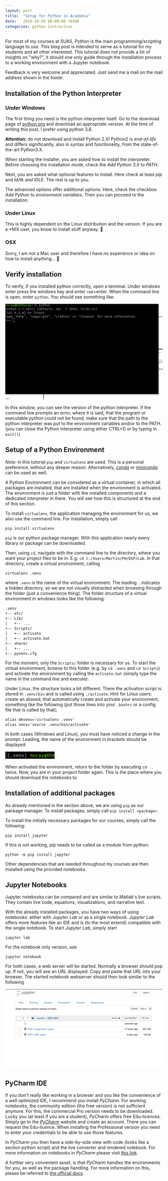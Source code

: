 ```yaml
---
layout: post
title:  "Setup for Python in Academia"
date:   2020-10-20 00:00:00 +0100
categories: python instruction
---
```


For most of my courses at SUAS, Python is the main programming/scripting language to use. This blog post is intended to serve as a tutorial for my students and all other interested. This tutorial does not provide a lot of insights on "why?", it should one only guide through the installation process to a working environment with a Jupyter notebook.

Feedback is very welcome and appreciated. Just send me a mail on the mail address shown in the footer.


## Installation of the Python Interpreter

### Under Windows
The first thing you need is the python interpreter itself. Go to the download page of [python.org](https://www.python.org/downloads/) and download an appropriate version. At the time of writing this post, I prefer using python 3.8.

__Attention:__ do not download and install Python 2.X! Python2 is _end-of-life_ and differs significantly, also in syntax and functionality, from the state-of-the-art Python3.X.

When starting the installer, you are asked how to install the interpreter. Before choosing the installation mode, check the _Add Python 3.X to PATH_.

Next, you are asked what optional features to install. Here check at least _pip_ and _td/tk and IDLE_. The rest is up to you.

The advanced options offer additional options. Here, check the checkbox _Add Python to environment variables_. Then you can proceed to the installation.

### Under Linux
This is highly dependent on the Linux distribution and the version. If you are a *NIX user, you know to install stuff anyway. 🙂

### OSX
Sorry, I am not a Mac user and therefore I have no experience or idea on how to install anything... 🙈

## Verify installation
To verify, if you installed python correctly, open a terminal. Under windows enter press the windows key and enter `cmd`+enter.
When the command line is open, enter `python`. You should see something like:

![Python in commandline](../images/python_installation_tut/cmd.png "Command Line with python started")

In this window, you can see the version of the python interpreter.
If the command line prompts an error, where it is said, that the program or executable _python_ could not be found, make sure that the path to the python interpreter was put to the environment variables and/or to the PATH. (you can close the Python interpreter using either CTRL+D or by typing in `exit()`)

## Setup of a Python Environment

_Note:_ in this tutorial `pip` and `virtualenv` are used. This is a personal preference, without any deeper reason. Alternatively, [_conda_](https://docs.conda.io/en/latest/) or [_miniconda_](https://docs.conda.io/en/latest/miniconda.html) can be used as well.

A Python Environment can be considered as a virtual container, in which all packages are installed, that are installed when the environment is activated. The environment is just a folder with the installed components and a dedicated interpreter in there. You will see how this is structured at the end of this section.

To install `virtualenv`, the application managing the environment for us, we also use the command line. For installation, simply call

```
pip install virtualenv
```

`pip` is our python package manager. With this application nearly every library or package can be downloaded.

Then, using `cd`, navigate with the command line to the directory, where you want your project files to be in. E.g. `cd C:/Users/Martin/FH/DSP/Lab`. In that directory, create a virtual environment, calling

```
virtualenv .venv
```
where `.venv` is the name of the virtual environment. The leading `.` indicates a hidden directory, so we are not visually distracted when browsing through the folder (just a convenience thing). The folder structure of a virtual environment in windows looks like the following:

```
.venv
+-- etc/
+-- Lib/
|   +-- ...
+-- Scripts/
|   +-- activate
|   +-- activate.bat
+-- share/
|   +-- ...
+-- pyvenv.cfg
```

For the moment, only the `Scripts/` folder is necessary for us. To start the virtual environment, browse to this folder (e.g. by `cd .venv` and `cd Scripts`) and activate the environment by calling the `activate.bat` (simply type the name in the command line and execute).

Under Linux, the structure looks a bit different. There the activation script is stored in `.venv/bin` and is called using `./activate`.
Hint for Linux users: create an aliased, that automatically create and activate your environment, something like the following (put those lines into your `.bashrc` or a config file that is called by that);
```
alias mkvenv='virtualenv .venv'
alias venv='source .venv/bin/activate'
```

In both cases (Windows and Linux), you must have noticed a change in the prompt. Leading, the name of the environment in brackets should be displayed:

![(.venv) before prompt](../images/python_installation_tut/venv_prompt.png "Activated Environment")

When activated the environment, return to the folder by executing `cd ..` twice. Now, you are in your project folder again. This is the place where you should download the notebooks to.


## Installation of additional packages
As already mentioned in the section above, we are using `pip` as our package manager. To install packages, simply call `pip install <package>`.

To install the initially necessary packages for our courses, simply call the following:

```
pip install jupyter
```

If this is not working, pip needs to be called as a module from python:

```
python -m pip install jupyter
```

Other dependencies that are needed throughout my courses are then installed using the provided notebooks.

## Jupyter Notebooks

Jupyter notebooks can be compared and are similar to Matlab's live scripts. They contain live code, equations, visualizations, and narrative text.

With the already installed packages, you have two ways of using notebooks: either with _Jupyter Lab_ or as a single notebook. _Jupyter Lab_ offers more features like an IDE and is (to the most extend) compatible with the single notebook. To start _Jupyter Lab_, simply start

```
jupyter lab
```

For the notebook only version, use

```
jupyter notebook
```

For both cases, a web server will be started. Normally a browser should pop up. If not, you will see an URL displayed. Copy and paste that URL into your browser.
The started notebook webserver should then look similar to the following

![Jupyter Notebook](../images/python_installation_tut/jupyter_notebook.png "Jupyter Notebook")


## PyCharm IDE
If you don't really like working in a browser and you like the convenience of a well optimized IDE, I recommend you install _PyCharm_. For working notebooks, the community edition (the free version) is not sufficient anymore. For this, the commercial Pro version needs to be downloaded.
Lucky you (at least if you are a student), _PyCharm_ offers free Edu-licences. Simply go to the [_PyCharm_](https://www.jetbrains.com/de-de/pycharm/download/) website and create an account. There you can request the Edu-licence. When installing the Professional version you need to enter your credentials to be able to use those features.

In _PyCharm_ you then have a side-by-side view with code (looks like a section python script) and the live converter and rendered notebook. For more information on notebooks in _PyCharm_ please visit [this link](https://www.jetbrains.com/help/pycharm/jupyter-notebook-support.html#get-started).

A further very convenient asset, is that _PyCharm_ handles the environments for you, as well as the package handling. For more information on this, please be referred to [the official docs](https://www.jetbrains.com/help/pycharm/).
